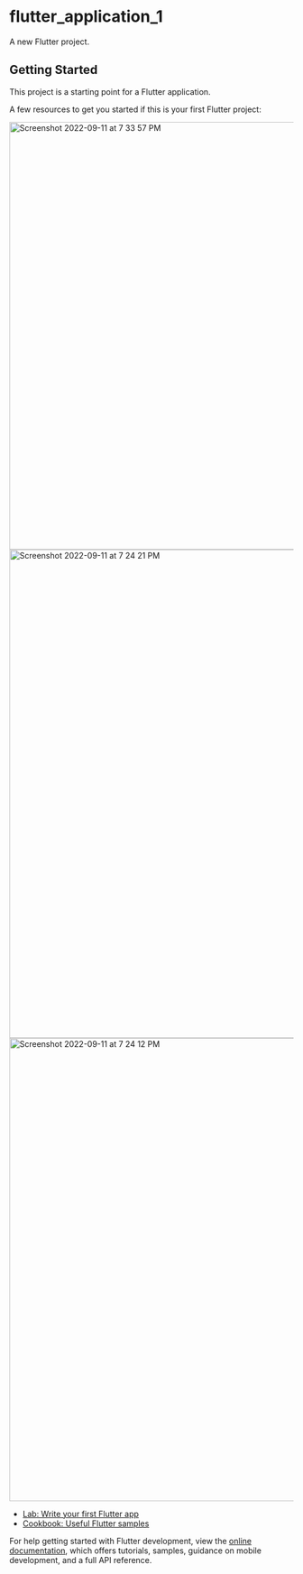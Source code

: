 # flutter_application_1

A new Flutter project.

## Getting Started

This project is a starting point for a Flutter application.

A few resources to get you started if this is your first Flutter project:

<img width="758" alt="Screenshot 2022-09-11 at 7 33 57 PM" src="https://user-images.githubusercontent.com/55250483/189530892-71383775-ecf7-4f8f-adc9-a724d0d430ab.png">
<img width="866" alt="Screenshot 2022-09-11 at 7 24 21 PM" src="https://user-images.githubusercontent.com/55250483/189530903-130d3fd1-646e-4f80-bfe4-3643a7e9e9c9.png">
<img width="821" alt="Screenshot 2022-09-11 at 7 24 12 PM" src="https://user-images.githubusercontent.com/55250483/189530913-f5ded4b6-706b-4cc9-8af5-ce421811326c.png">


- [Lab: Write your first Flutter app](https://docs.flutter.dev/get-started/codelab)
- [Cookbook: Useful Flutter samples](https://docs.flutter.dev/cookbook)

For help getting started with Flutter development, view the
[online documentation](https://docs.flutter.dev/), which offers tutorials,
samples, guidance on mobile development, and a full API reference.
